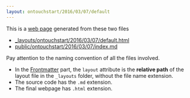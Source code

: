 ```yaml
---
layout: ontouchstart/2016/03/07/default
---
```


This is a [web page](http://bigdata-mindstorms.github.io/jekyll-playground/public/ontouchstart/2016/03/07/index.html) generated from these two files

- [_layouts/ontouchstart/2016/03/07/default.html](https://github.com/bigdata-mindstorms/jekyll-playground/blob/gh-pages/_layouts/ontouchstart/2016/03/07/default.html)
- [public/ontouchstart/2016/03/07/index.md](https://github.com/bigdata-mindstorms/jekyll-playground/blob/gh-pages/public/ontouchstart/2016/03/07/index.md)

Pay attention to the naming convention of all the files involved.

- In the [Frontmatter](http://jekyll.bootcss.com/docs/frontmatter/) part, the `layout` attribute is the __relative path__ of the layout file in the `_layouts` folder, without the file name extension.
- The source code has the `.md` extension.
- The final webpage has `.html` extension.

